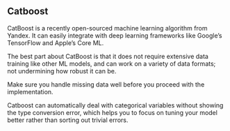 ## Catboost

CatBoost is a recently open-sourced machine learning algorithm from Yandex. It can easily integrate with deep learning frameworks like Google’s TensorFlow and Apple’s Core ML.

The best part about CatBoost is that it does not require extensive data training like other ML models, and can work on a variety of data formats; not undermining how robust it can be.

Make sure you handle missing data well before you proceed with the implementation.

Catboost can automatically deal with categorical variables without showing the type conversion error, which helps you to focus on tuning your model better rather than sorting out trivial errors.